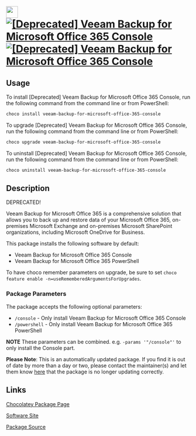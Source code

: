 ﻿# <img src="https://cdn.jsdelivr.net/gh/mkevenaar/chocolatey-packages@ec5c8311275798f228e45671f705c3f693edc8bc/icons/veeam-backup-for-microsoft-office-365-console.png" width="32" height="32"/> [![[Deprecated] Veeam Backup for Microsoft Office 365 Console](https://img.shields.io/chocolatey/v/veeam-backup-for-microsoft-office-365-console.svg?label=%5BDeprecated%5D+Veeam+Backup+for+Microsoft+Office+365+Console)](https://community.chocolatey.org/packages/veeam-backup-for-microsoft-office-365-console) [![[Deprecated] Veeam Backup for Microsoft Office 365 Console](https://img.shields.io/chocolatey/dt/veeam-backup-for-microsoft-office-365-console.svg)](https://community.chocolatey.org/packages/veeam-backup-for-microsoft-office-365-console)

## Usage

To install [Deprecated] Veeam Backup for Microsoft Office 365 Console, run the following command from the command line or from PowerShell:

```powershell
choco install veeam-backup-for-microsoft-office-365-console
```

To upgrade [Deprecated] Veeam Backup for Microsoft Office 365 Console, run the following command from the command line or from PowerShell:

```powershell
choco upgrade veeam-backup-for-microsoft-office-365-console
```

To uninstall [Deprecated] Veeam Backup for Microsoft Office 365 Console, run the following command from the command line or from PowerShell:

```powershell
choco uninstall veeam-backup-for-microsoft-office-365-console
```

## Description

DEPRECATED!

Veeam Backup for Microsoft Office 365 is a comprehensive solution that allows you to back up and restore data of your Microsoft Office 365, on-premises Microsoft Exchange and on-premises Microsoft SharePoint organizations, including Microsoft OneDrive for Business.

This package installs the following software by default:

* Veeam Backup for Microsoft Office 365 Console
* Veeam Backup for Microsoft Office 365 PowerShell

To have choco remember parameters on upgrade, be sure to set `choco feature enable -n=useRememberedArgumentsForUpgrades`.

### Package Parameters

The package accepts the following optional parameters:

* `/console` - Only install Veeam Backup for Microsoft Office 365 Console
* `/powershell` - Only install Veeam Backup for Microsoft Office 365 PowerShell

**NOTE** These parameters can be combined. e.g. `-params '"/console"'` to only install the Console part.

**Please Note**: This is an automatically updated package. If you find it is
out of date by more than a day or two, please contact the maintainer(s) and
let them know [here](https://github.com/mkevenaar/chocolatey-packages/issues) that the package is no longer updating correctly.


## Links

[Chocolatey Package Page](https://community.chocolatey.org/packages/veeam-backup-for-microsoft-office-365-console)

[Software Site](http://www.veeam.com/)

[Package Source](https://github.com/mkevenaar/chocolatey-packages/tree/master/deprecated/veeam-backup-for-microsoft-office-365-console)

